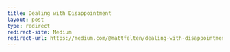 ```yaml
---
title: Dealing with Disappointment
layout: post
type: redirect
redirect-site: Medium
redirect-url: https://medium.com/@mattfelten/dealing-with-disappointment-6e5f5109a21
---
```

